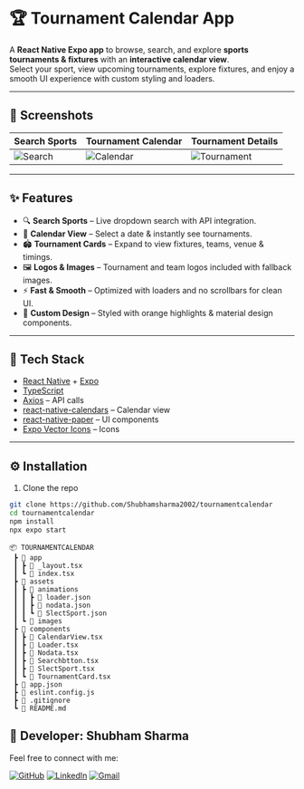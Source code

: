 # 🏆 Tournament Calendar App  

A **React Native Expo app** to browse, search, and explore **sports tournaments & fixtures** with an **interactive calendar view**.  
Select your sport, view upcoming tournaments, explore fixtures, and enjoy a smooth UI experience with custom styling and loaders.  

---

## 📸 Screenshots  

| Search Sports | Tournament Calendar | Tournament Details |
|---------------|----------------------|---------------------|
| ![Search](https://via.placeholder.com/250x500) | ![Calendar](https://via.placeholder.com/250x500) | ![Tournament](https://via.placeholder.com/250x500) |

---

## ✨ Features  

- 🔍 **Search Sports** – Live dropdown search with API integration.  
- 📅 **Calendar View** – Select a date & instantly see tournaments.  
- 🏟 **Tournament Cards** – Expand to view fixtures, teams, venue & timings.  
- 🖼 **Logos & Images** – Tournament and team logos included with fallback images.  
- ⚡ **Fast & Smooth** – Optimized with loaders and no scrollbars for clean UI.  
- 🎨 **Custom Design** – Styled with orange highlights & material design components.  

---

## 🚀 Tech Stack  

- [React Native](https://reactnative.dev/) + [Expo](https://expo.dev/)  
- [TypeScript](https://www.typescriptlang.org/)  
- [Axios](https://axios-http.com/) – API calls  
- [react-native-calendars](https://github.com/wix/react-native-calendars) – Calendar view  
- [react-native-paper](https://callstack.github.io/react-native-paper/) – UI components  
- [Expo Vector Icons](https://icons.expo.fyi/) – Icons  

---

## ⚙️ Installation  

1. Clone the repo  
```bash
git clone https://github.com/Shubhamsharma2002/tournamentcalendar
cd tournamentcalendar
npm install
npx expo start
```
```
📦 TOURNAMENTCALENDAR
 ┣ 📂 app
 ┃ ┣ 📜 _layout.tsx
 ┃ ┗ 📜 index.tsx
 ┣ 📂 assets
 ┃ ┣ 📂 animations
 ┃ ┃ ┣ 📜 loader.json
 ┃ ┃ ┣ 📜 nodata.json
 ┃ ┃ ┗ 📜 SlectSport.json
 ┃ ┗ 📂 images
 ┣ 📂 components
 ┃ ┣ 📜 CalendarView.tsx
 ┃ ┣ 📜 Loader.tsx
 ┃ ┣ 📜 Nodata.tsx
 ┃ ┣ 📜 Searchbtton.tsx
 ┃ ┣ 📜 SlectSport.tsx
 ┃ ┗ 📜 TournamentCard.tsx
 ┣ 📜 app.json
 ┣ 📜 eslint.config.js
 ┣ 📜 .gitignore
 ┗ 📜 README.md

```
## 👤 Developer: Shubham Sharma

Feel free to connect with me:

[![GitHub](https://img.shields.io/badge/GitHub-181717?style=for-the-badge&logo=github&logoColor=white)](https://github.com/Shubhamsharma2002)  [![LinkedIn](https://img.shields.io/badge/LinkedIn-0A66C2?style=for-the-badge&logo=linkedin&logoColor=white)](https://www.linkedin.com/in/shubhamsharma2026/)   [![Gmail](https://img.shields.io/badge/Gmail-D14836?style=for-the-badge&logo=gmail&logoColor=white)](mailto:shubhamjii2002@gmail.com)